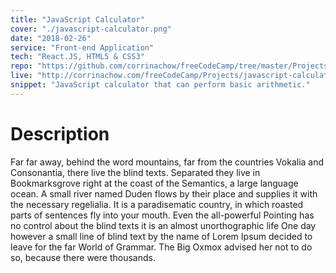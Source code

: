 ```yaml
---
title: "JavaScript Calculator"
cover: "./javascript-calculator.png"
date: "2018-02-26"
service: "Front-end Application"
tech: "React.JS, HTML5 & CSS3"
repo: "https://github.com/corrinachow/freeCodeCamp/tree/master/Projects/javascript-calculator"
live: "http://corrinachow.com/freeCodeCamp/Projects/javascript-calculator/build/"
snippet: "JavaScript calculator that can perform basic arithmetic."
---
```


# Description

Far far away, behind the word mountains, far from the countries Vokalia and Consonantia, there live the blind texts. Separated they live in Bookmarksgrove right at the coast of the Semantics, a large language ocean. A small river named Duden flows by their place and supplies it with the necessary regelialia. It is a paradisematic country, in which roasted parts of sentences fly into your mouth. Even the all-powerful Pointing has no control about the blind texts it is an almost unorthographic life One day however a small line of blind text by the name of Lorem Ipsum decided to leave for the far World of Grammar. The Big Oxmox advised her not to do so, because there were thousands.